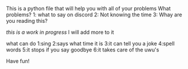 This is a python file that will help you with all of your problems
What problems?
1: what to say on discord
2: Not knowing the time
3: Whay are you reading this?

*this is a work in progress*
I will add more to it

what can do
1:sing                                                                                                                                                                                                                                                                      2:says what time it is
3:it can tell you a joke
4:spell words
5:it stops if you say goodbye
6:it takes care of the uwu's

Have fun!
